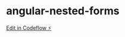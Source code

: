 # angular-nested-forms

[Edit in Codeflow ⚡️](https://stackblitz.com/~/github.com/bschootcovadis/angular-nested-forms)